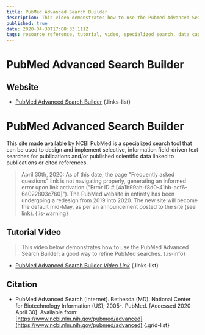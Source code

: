```yaml
---
title: PubMed Advanced Search Builder
description: This video demonstrates how to use the Pubmed Advanced Search Builder.
published: true
date: 2020-04-30T17:08:33.111Z
tags: resource reference, tutorial, video, specialized search, data capture
---
```


# PubMed Advanced Search Builder



## Website

- [PubMed Advanced Search Builder](https://pubmed.ncbi.nlm.nih.gov/advanced/)
{.links-list}

# PubMed Advanced Search Builder

This site made available by NCBI PubMed is a specialized search tool that can be used to design and implement selective, information field-driven text searches for publications and/or published scientific data linked to publications or cited references.

> April 30th, 2020: As of this date, the page "Frequently asked questions" link is not navigating properly, generating an informed error upon link activation ("Error ID # [4a1b99ab-f8d0-41bb-acf6-6e022803c760]"). The PubMed website in entirety has been undergoing a redesign from 2019 into 2020. The new site will become the default mid-May, as per an announcement posted to the site (see link).
{.is-warning}

## Tutorial Video
> This video below demonstrates how to use the PubMed Advanced Search Builder; a good way to refine PubMed searches.
{.is-info}
- [PubMed Advanced Search Builder *Video Link*](https://www.youtube.com/watch?v=dncRQ1cobdc&feature=relmfu)
{.links-list}

## Citation

- PubMed Advanced Search [Internet]. Bethesda (MD): National Center for Biotechnology Information (US); 2005-. PubMed. [Accessed 2020 April 30]. Available from: [https://www.ncbi.nlm.nih.gov/pubmed/advanced](https://www.ncbi.nlm.nih.gov/pubmed/advanced)
{.grid-list}



